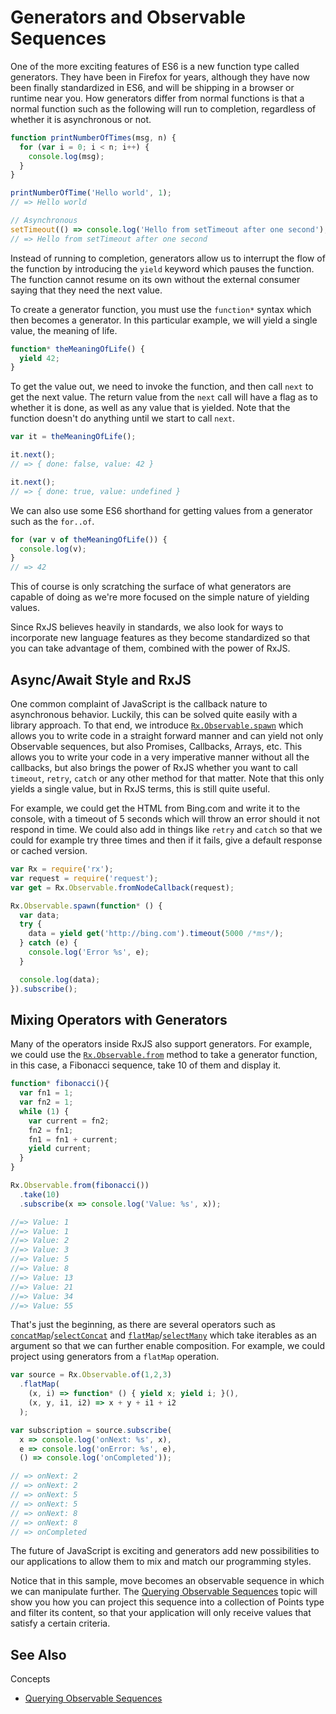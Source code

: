 # Generators and Observable Sequences #

One of the more exciting features of ES6 is a new function type called generators.  They have been in Firefox for years, although they have now been finally standardized in ES6, and will be shipping in a browser or runtime near you. How generators differ from normal functions is that a normal function such as the following will run to completion, regardless of whether it is asynchronous or not.

```js
function printNumberOfTimes(msg, n) {
  for (var i = 0; i < n; i++) {
    console.log(msg);
  }
}

printNumberOfTime('Hello world', 1);
// => Hello world

// Asynchronous
setTimeout(() => console.log('Hello from setTimeout after one second'), 1000); 
// => Hello from setTimeout after one second
```

Instead of running to completion, generators allow us to interrupt the flow of the function by introducing the `yield` keyword which pauses the function.  The function cannot resume on its own without the external consumer saying that they need the next value.  

To create a generator function, you must use the `function*` syntax which then becomes a generator.  In this particular example, we will yield a single value, the meaning of life.
```js
function* theMeaningOfLife() {
  yield 42;
}
```

To get the value out, we need to invoke the function, and then call `next` to get the next value.  The return value from the `next` call will have a flag as to whether it is done, as well as any value that is yielded.  Note that the function doesn't do anything until we start to call `next`.

```js
var it = theMeaningOfLife();

it.next();
// => { done: false, value: 42 }

it.next();
// => { done: true, value: undefined }
```

We can also use some ES6 shorthand for getting values from a generator such as the `for..of`.

```js
for (var v of theMeaningOfLife()) {
  console.log(v);
}
// => 42
```

This of course is only scratching the surface of what generators are capable of doing as we're more focused on the simple nature of yielding values.

Since RxJS believes heavily in standards, we also look for ways to incorporate new language features as they become standardized so that you can take advantage of them, combined with the power of RxJS.

## Async/Await Style and RxJS ##

One common complaint of JavaScript is the callback nature to asynchronous behavior.  Luckily, this can be solved quite easily with a library approach.  To that end, we introduce [`Rx.Observable.spawn`](../../observable/observable_methods/spawn.md) which allows you to write code in a straight forward manner and can yield not only Observable sequences, but also Promises, Callbacks, Arrays, etc.  This allows you to write your code in a very imperative manner without all the callbacks, but also brings the power of RxJS whether you want to call `timeout`, `retry`, `catch` or any other method for that matter.  Note that this only yields a single value, but in RxJS terms, this is still quite useful.  

For example, we could get the HTML from Bing.com and write it to the console, with a timeout of 5 seconds which will throw an error should it not respond in time.  We could also add in things like `retry` and `catch` so that we could for example try three times and then if it fails, give a default response or cached version.

```js
var Rx = require('rx');
var request = require('request');
var get = Rx.Observable.fromNodeCallback(request);

Rx.Observable.spawn(function* () {
  var data;
  try {
    data = yield get('http://bing.com').timeout(5000 /*ms*/);
  } catch (e) {
    console.log('Error %s', e);
  } 

  console.log(data);
}).subscribe();
```

## Mixing Operators with Generators ##

Many of the operators inside RxJS also support generators.  For example, we could use the [`Rx.Observable.from`](https://github.com/Reactive-Extensions/RxJS/tree/master/doc/api/core/operators/from.md) method to take a generator function, in this case, a Fibonacci sequence, take 10 of them and display it.

```js
function* fibonacci(){
  var fn1 = 1;
  var fn2 = 1;
  while (1) {
    var current = fn2;
    fn2 = fn1;
    fn1 = fn1 + current;
    yield current;
  }
}

Rx.Observable.from(fibonacci())
  .take(10)
  .subscribe(x => console.log('Value: %s', x));

//=> Value: 1
//=> Value: 1
//=> Value: 2
//=> Value: 3
//=> Value: 5
//=> Value: 8
//=> Value: 13
//=> Value: 21
//=> Value: 34
//=> Value: 55
```

That's just the beginning, as there are several operators such as [`concatMap`](https://github.com/Reactive-Extensions/RxJS/tree/master/doc/api/core/operators/concatmap.md)/[`selectConcat`](https://github.com/Reactive-Extensions/RxJS/tree/master/doc/api/core/operators/concatmap.md) and [`flatMap`](https://github.com/Reactive-Extensions/RxJS/tree/master/doc/api/core/operators/selectmany.md)/[`selectMany`](https://github.com/Reactive-Extensions/RxJS/tree/master/doc/api/core/operators/concatmap.md) which take iterables as an argument so that we can further enable composition.  For example, we could project using generators from a `flatMap` operation.

```js
var source = Rx.Observable.of(1,2,3)
  .flatMap(
    (x, i) => function* () { yield x; yield i; }(),
    (x, y, i1, i2) => x + y + i1 + i2
  );

var subscription = source.subscribe(
  x => console.log('onNext: %s', x),
  e => console.log('onError: %s', e),
  () => console.log('onCompleted'));

// => onNext: 2
// => onNext: 2
// => onNext: 5
// => onNext: 5
// => onNext: 8
// => onNext: 8
// => onCompleted
```

The future of JavaScript is exciting and generators add new possibilities to our applications to allow them to mix and match our programming styles.

Notice that in this sample, move becomes an observable sequence in which we can manipulate further. The [Querying Observable Sequences](querying.md) topic will show you how you can project this sequence into a collection of Points type and filter its content, so that your application will only receive values that satisfy a certain criteria.

## See Also

Concepts
- [Querying Observable Sequences](querying.md)
